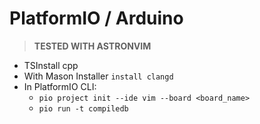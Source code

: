 # PlatformIO / Arduino

> **TESTED WITH ASTRONVIM**

* TSInstall cpp
* With Mason Installer `install clangd`
* In PlatformIO CLI:
  * `pio project init --ide vim --board <board_name>`
  * `pio run -t compiledb`
